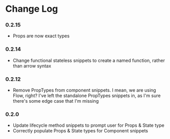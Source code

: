 # Change Log

### 0.2.15
* Props are now exact types

### 0.2.14
* Change functional stateless snippets to create a named function, rather than arrow syntax

### 0.2.12
* Remove PropTypes from component snippets.  I mean, we are using Flow, right?  I've left the standalone PropTypes snippets in, as I'm sure there's some edge case that I'm missing

### 0.2.0 

* Update lifecycle method snippets to prompt user for Props & State type
* Correctly populate Props & State types for Component snippets